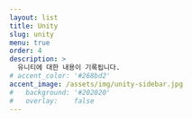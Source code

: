```yaml
---
layout: list
title: Unity
slug: unity
menu: true
order: 4
description: >
  유니티에 대한 내용이 기록됩니다.
# accent_color: '#268bd2'
accent_image: /assets/img/unity-sidebar.jpg
#   background: '#202020'
#   overlay:    false
---
```

